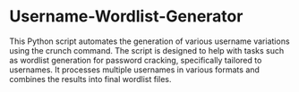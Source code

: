 # Username-Wordlist-Generator
This Python script automates the generation of various username variations using the crunch command. The script is designed to help with tasks such as wordlist generation for password cracking, specifically tailored to usernames. It processes multiple usernames in various formats and combines the results into final wordlist files.
